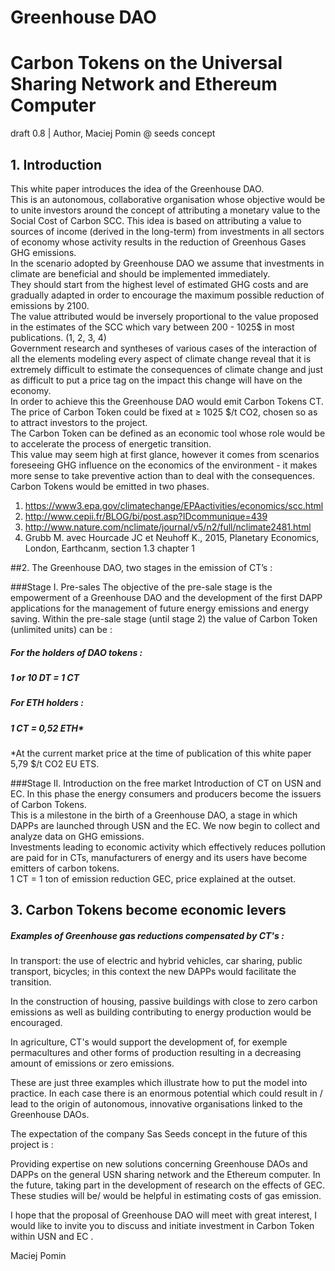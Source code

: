 # Greenhouse DAO 

# Carbon Tokens on the Universal Sharing Network and Ethereum Computer
draft 0.8 | Author, Maciej Pomin @ seeds concept  

## 1. Introduction

This white paper introduces the idea of the Greenhouse DAO.   
This is an autonomous, collaborative organisation whose objective would be to unite investors around the concept of attributing a monetary value to the Social Cost of Carbon SCC. This idea is based on attributing a value to sources of income (derived in the long-term) from investments in all sectors of economy whose activity results in the reduction of Greenhous Gases GHG emissions.   
In the scenario adopted by Greenhouse DAO we assume that investments in climate are beneficial and should be implemented immediately.    
They should start from the highest level of estimated GHG costs and are gradually adapted in order to encourage the maximum possible reduction of emissions by 2100.  
The value attributed would be inversely proportional to the value proposed in the estimates of the SCC which vary between 200 - 1025$ in most publications. (1, 2, 3, 4)    
Government research and syntheses of various cases of the interaction of all the elements modeling every aspect of climate change reveal that it is extremely difficult to estimate the consequences of climate change and just as difficult to put a price tag on the impact this change will have on the economy.     
In order to achieve this the Greenhouse DAO would emit Carbon Tokens CT.   
The price of Carbon Token could be fixed at ≥ 1025 $/t CO2, chosen so as to attract investors to the project.   
The Carbon Token can be defined as an economic tool whose role would be to accelerate the process of energetic transition.   
This value may seem high at first glance, however it comes from scenarios foreseeing GHG influence on the economics of the environment - it makes more sense to take preventive action than to deal with the consequences.   
Carbon Tokens would be emitted in two phases.

1. https://www3.epa.gov/climatechange/EPAactivities/economics/scc.html   
2. http://www.cepii.fr/BLOG/bi/post.asp?IDcommunique=439   
3. http://www.nature.com/nclimate/journal/v5/n2/full/nclimate2481.html   
4. Grubb M. avec Hourcade JC et Neuhoff K., 2015, Planetary Economics, London, Earthcanm, section 1.3 chapter 1


##2. The Greenhouse DAO, two stages in the emission of CT’s :

###Stage I. Pre-sales 
The objective of the pre-sale stage is the empowerment of a Greenhouse DAO and the development of the first DAPP applications for the management of future energy emissions and energy saving. 
Within the pre-sale stage (until stage 2) the value of Carbon Token (unlimited units) can be :
##### For the holders of  DAO tokens :
##### 1 or 10 DT = 1 CT
##### For ETH holders :
##### 1 CT = 0,52 ETH*
*At the current market price at the time of publication of this white paper 5,79 $/t CO2 EU ETS.

###Stage II. Introduction on the free market
Introduction of CT on USN and EC. In this phase the energy consumers and producers become the issuers of Carbon Tokens.   
This is a milestone in the birth of a Greenhouse DAO, a stage in which DAPPs are launched through USN and the EC. We now begin to collect and analyze data on GHG emissions.   
Investments leading to economic activity which effectively reduces pollution are paid for in CTs, manufacturers of energy and its users have become emitters of carbon tokens.    
1 CT = 1 ton of emission reduction GEC, price explained at the outset.


## 3. Carbon Tokens become economic levers

##### Examples of Greenhouse gas reductions compensated by CT's :
    
In transport: the use of electric and hybrid vehicles, car sharing, public transport, bicycles; in this context the new DAPPs would facilitate the transition.

In the construction of housing, passive buildings with close to zero carbon emissions as well as building contributing to energy production would be encouraged.

In agriculture,  CT's would support the development of, for exemple permacultures and other forms of production resulting in a decreasing amount of emissions or zero emissions.

These are just three examples which illustrate how to put the model into practice. In each case there is an enormous potential which could result in / lead to the origin of autonomous, innovative organisations linked to the Greenhouse DAOs.

The expectation of the company Sas Seeds concept in the future of this project is :

Providing expertise on new solutions concerning Greenhouse DAOs and DAPPs on the general USN sharing network and the Ethereum computer.
In the future, taking part in the development of research on the effects of GEC. These studies will be/ would be helpful in estimating costs of gas emission.

I hope that the proposal of Greenhouse DAO will meet with great interest, I would like to invite you to discuss and initiate investment in Carbon Token within USN and EC .


Maciej Pomin







